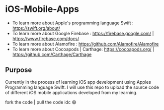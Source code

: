 # iOS-Mobile-Apps

- To learn more about Apple's programming language Swift : https://swift.org/about/
- To learn more about Google Firebase : https://firebase.google.com/ |
https://www.firebase.com/docs/
- To learn more about Alamofire : https://github.com/Alamofire/Alamofire
- To learn more about Cocoapods | Carthage:
https://cocoapods.org/ | https://github.com/Carthage/Carthage

## Purpose
Currently in the process of learning iOS app development using Apples
Programming language Swift. I will use this repo to upload the source code of different
iOS mobile applications developed from my learning.

fork the code | pull the code idc :smile:
